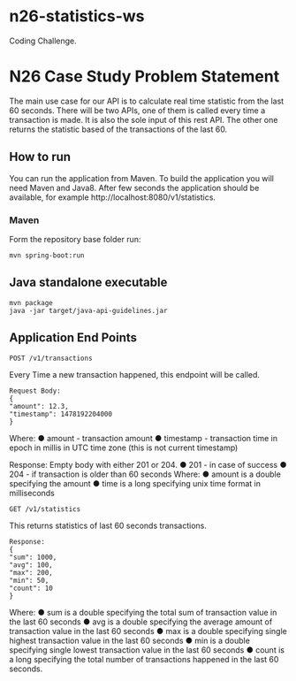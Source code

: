 # n26-statistics-ws
Coding Challenge.

# N26 Case Study Problem Statement
The main use case for our API is
to calculate real time statistic from the last 60 seconds. There will be two APIs, one of
them is called every time a transaction is made. It is also the sole input of this rest
API. The other one returns the statistic based of the transactions of the last 60.

## How to run
You can run the application from Maven. To build the application you will need Maven and Java8. After few seconds the application should be available, for example http://localhost:8080/v1/statistics.

### Maven
Form the repository base folder run:
```
mvn spring-boot:run
```
## Java standalone executable
```
mvn package
java -jar target/java-api-guidelines.jar
```
## Application End Points 
````
POST /v1/transactions
````
Every Time a new transaction happened, this endpoint will be called.
```
Request Body:
{
"amount": 12.3,
"timestamp": 1478192204000
}
```

Where:
● amount - transaction amount
● timestamp - transaction time in epoch in millis in UTC time zone (this is not current
timestamp)

Response: Empty body with either 201 or 204.
● 201 - in case of success
● 204 - if transaction is older than 60 seconds
Where:
● amount is a double specifying the amount
● time is a long specifying unix time format in milliseconds
````
GET /v1/statistics
````
This returns statistics of last 60 seconds transactions.
```
Response:
{
"sum": 1000,
"avg": 100,
"max": 200,
"min": 50,
"count": 10
}
```
Where:
● sum is a double specifying the total sum of transaction value in the last 60 seconds
● avg is a double specifying the average amount of transaction value in the last 60
seconds
● max is a double specifying single highest transaction value in the last 60 seconds
● min is a double specifying single lowest transaction value in the last 60 seconds
● count is a long specifying the total number of transactions happened in the last 60
seconds.